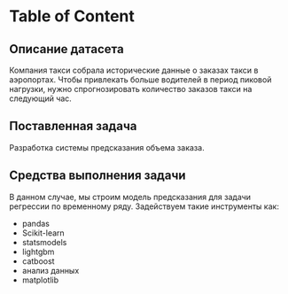 # Table of Content

## Описание датасета
 
Компания такси собрала исторические данные о заказах такси в аэропортах. Чтобы привлекать больше водителей в период пиковой нагрузки, нужно спрогнозировать количество заказов такси на следующий час.

## Поставленная задача

Разработка системы предсказания объема заказа.

## Средства выполнения задачи

В данном случае, мы строим модель предсказания для задачи регрессии по временному ряду. Задействуем такие инструменты как:

 * pandas
 * Scikit-learn
 * statsmodels
 * lightgbm
 * catboost
 * анализ данных
 * matplotlib